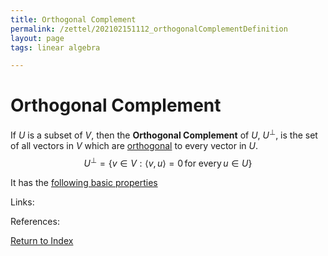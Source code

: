 ```yaml
---
title: Orthogonal Complement
permalink: /zettel/202102151112_orthogonalComplementDefinition
layout: page
tags: linear algebra

---
```

# Orthogonal Complement

If $U$ is a subset of $V$, then the **Orthogonal Complement** of $U$, $U^{\bot}$, is the set of all
vectors in $V$ which are [orthogonal](202102141725_orthogonalDefinition) to every vector in $U$.
$$
U^{\bot} = \{ v \in V : \langle v,u \rangle = 0 \, \textrm{for every} \, u \in U \}
$$

It has the [following basic properties](202102151808_propertiesOrthogonalComplement)

Links: 

References: 

[Return to Index](index)